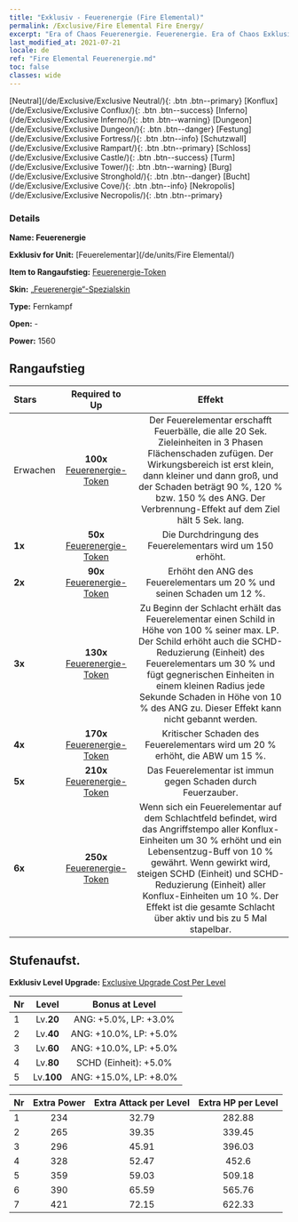 ```yaml
---
title: "Exklusiv - Feuerenergie (Fire Elemental)"
permalink: /Exclusive/Fire Elemental Fire Energy/
excerpt: "Era of Chaos Feuerenergie. Feuerenergie. Era of Chaos Exklusiv Feuerenergie. Feuerelementar Exklusiv."
last_modified_at: 2021-07-21
locale: de
ref: "Fire Elemental Feuerenergie.md"
toc: false
classes: wide
---
```

 [Neutral](/de/Exclusive/Exclusive Neutral/){: .btn .btn--primary} [Konflux](/de/Exclusive/Exclusive Conflux/){: .btn .btn--success} [Inferno](/de/Exclusive/Exclusive Inferno/){: .btn .btn--warning} [Dungeon](/de/Exclusive/Exclusive Dungeon/){: .btn .btn--danger} [Festung](/de/Exclusive/Exclusive Fortress/){: .btn .btn--info} [Schutzwall](/de/Exclusive/Exclusive Rampart/){: .btn .btn--primary} [Schloss](/de/Exclusive/Exclusive Castle/){: .btn .btn--success} [Turm](/de/Exclusive/Exclusive Tower/){: .btn .btn--warning} [Burg](/de/Exclusive/Exclusive Stronghold/){: .btn .btn--danger} [Bucht](/de/Exclusive/Exclusive Cove/){: .btn .btn--info} [Nekropolis](/de/Exclusive/Exclusive Necropolis/){: .btn .btn--primary} 

### Details
 **Name: Feuerenergie** 

 **Exklusiv for Unit:** [Feuerelementar](/de/units/Fire Elemental/) 

 **Item to Rangaufstieg:** [Feuerenergie-Token](/ItemsDE/con_998/)

 **Skin:** [„Feuerenergie“-Spezialskin](/ItemsDE/con_666/)

 **Type:** Fernkampf

 **Open:** -

 **Power:** 1560

## Rangaufstieg

  |     Stars    |  Required to Up | Effekt |
  |:-------------|:---------------:|:---------------:|
  |  Erwachen  | **100x** [Feuerenergie-Token](/ItemsDE/con_998/) | <Flammentrio> Der Feuerelementar erschafft Feuerbälle, die alle 20 Sek. Zieleinheiten in 3 Phasen Flächenschaden zufügen. Der Wirkungsbereich ist erst klein, dann kleiner und dann groß, und der Schaden beträgt 90 %, 120 % bzw. 150 % des ANG. Der Verbrennung-Effekt auf dem Ziel hält 5 Sek. lang. |
  | **1x** <i class="fas fa-star"/> | **50x** [Feuerenergie-Token](/ItemsDE/con_998/) | Die Durchdringung des Feuerelementars wird um 150 erhöht. |
  | **2x** <i class="fas fa-star"/> | **90x** [Feuerenergie-Token](/ItemsDE/con_998/) | Erhöht den ANG des Feuerelementars um 20 % und seinen Schaden um 12 %. |
  | **3x** <i class="fas fa-star"/> | **130x** [Feuerenergie-Token](/ItemsDE/con_998/) | Zu Beginn der Schlacht erhält das Feuerelementar einen Schild in Höhe von 100 % seiner max. LP. Der Schild erhöht auch die SCHD-Reduzierung (Einheit) des Feuerelementars um 30 % und fügt gegnerischen Einheiten in einem kleinen Radius jede Sekunde Schaden in Höhe von 10 % des ANG zu. Dieser Effekt kann nicht gebannt werden. |
  | **4x** <i class="fas fa-star"/> | **170x** [Feuerenergie-Token](/ItemsDE/con_998/) | Kritischer Schaden des Feuerelementars wird um 20 % erhöht, die ABW um 15 %. |
  | **5x** <i class="fas fa-star"/> | **210x** [Feuerenergie-Token](/ItemsDE/con_998/) | Das Feuerelementar ist immun gegen Schaden durch Feuerzauber. |
  | **6x** <i class="fas fa-star"/> | **250x** [Feuerenergie-Token](/ItemsDE/con_998/) | <Elementar-Resonanz> Wenn sich ein Feuerelementar auf dem Schlachtfeld befindet, wird das Angriffstempo aller Konflux-Einheiten um 30 % erhöht und ein Lebensentzug-Buff von 10 % gewährt. Wenn <Flammentrio> gewirkt wird, steigen SCHD (Einheit) und SCHD-Reduzierung (Einheit) aller Konflux-Einheiten um 10 %. Der Effekt ist die gesamte Schlacht über aktiv und bis zu 5 Mal stapelbar. |


## Stufenaufst.
 **Exklusiv Level Upgrade:** [Exclusive Upgrade Cost Per Level](/Exclusive/ExclusiveUpgradeCostPerLevel/)

  |  Nr  |   Level  | Bonus at Level |
  |:-----|:--------:|:--------------:|
  | 1 | Lv.**20** | ANG: +5.0%, LP: +3.0% |
  | 2 | Lv.**40** | ANG: +10.0%, LP: +5.0% |
  | 3 | Lv.**60** | ANG: +10.0%, LP: +5.0% |
  | 4 | Lv.**80** | SCHD (Einheit): +5.0% |
  | 5 | Lv.**100** | ANG: +15.0%, LP: +8.0% |


  |  Nr  |  Extra Power | Extra Attack per Level | Extra HP per Level |
  |:-----|:--------:|:--------:|:--------:|
  | 1 | 234 | 32.79 | 282.88 |
  | 2 | 265 | 39.35 | 339.45 |
  | 3 | 296 | 45.91 | 396.03 |
  | 4 | 328 | 52.47 | 452.6 |
  | 5 | 359 | 59.03 | 509.18 |
  | 6 | 390 | 65.59 | 565.76 |
  | 7 | 421 | 72.15 | 622.33 |


